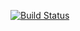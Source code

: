 [![Build Status](https://travis-ci.org/Atem18/kmdotnet.svg?branch=master)](https://travis-ci.org/Atem18/kmdotnet)